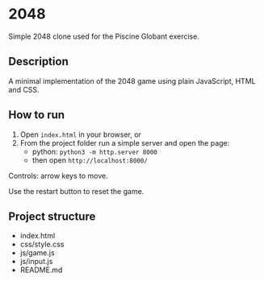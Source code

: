 # 2048

Simple 2048 clone used for the Piscine Globant exercise.



## Description
A minimal implementation of the 2048 game using plain JavaScript, HTML and CSS. 

## How to run
1. Open `index.html` in your browser, or
2. From the project folder run a simple server and open the page:
   - python: `python3 -m http.server 8000`
   - then open `http://localhost:8000/`

Controls: arrow keys to move. 

Use the restart button to reset the game.

## Project structure
- index.html
- css/style.css
- js/game.js
- js/input.js
- README.md
